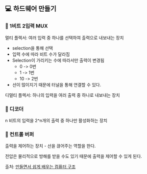 ## 💻 하드웨어 만들기

### 📌 1비트 2입력 MUX

멀티 플렉서: 여러 입력 중 하나를 선택하여 출력으로 내보내는 장치

-   selection을 통해 선택
-   입력 수에 따라 비트 수가 달라짐
-   Selection이 가리키는 수에 따라서만 출력이 변경됨
    -   0 -> 0번
    -   1 -> 1번
    -   10 -> 2번
-   선이 많이지기 때문에 터널을 통해 연결할 수 있다.

디멀티 플렉서: 하나의 입력을 여러 출력 중 하나로 내보내는 장치

### 📌 디코더

n 비트의 입력을 2^n개의 출력 중 하나만 활성화하는 장치

### 📌 컨트롤 버퍼

출력을 제어하는 장치 - 선을 끊어주는 역할을 한다.

전압은 물리적으로 방해를 받을 수도 있기 때문에 출력을 제어할 수 있게 된다.

출처: [만들면서 쉽게 배우는 컴퓨터 구조](https://www.inflearn.com/course/%EB%A7%8C%EB%93%A4%EB%A9%B4%EC%84%9C-%EB%B0%B0%EC%9A%B0%EB%8A%94-%EC%BB%B4%ED%93%A8%ED%84%B0-%EA%B5%AC%EC%A1%B0/dashboard)
